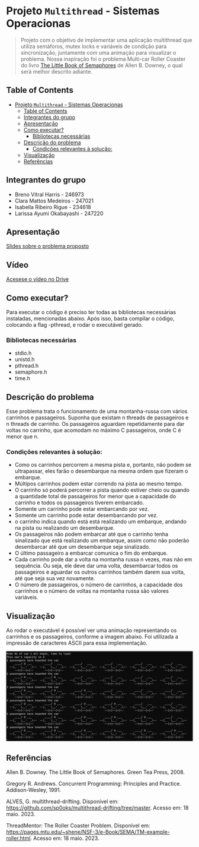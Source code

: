 # Projeto `Multithread` - Sistemas Operacionas

> Projeto com o objetivo de implementar uma aplicação multithread que utiliza semáforos, mutex locks e variáveis de condição para sincronização, juntamente com uma animação para visualizar o problema. Nossa inspiração foi o problema Multi-car Roller Coaster do livro [The Little Book of Semaphores](https://greenteapress.com/semaphores/LittleBookOfSemaphores.pdf) de Allen B. Downey, o qual será melhor descrito adiante.

## Table of Contents

- [Projeto `Multithread` - Sistemas Operacionas](#projeto-multithread---sistemas-operacionas)
  - [Table of Contents](#table-of-contents)
  - [Integrantes do grupo](#integrantes-do-grupo)
  - [Apresentação](#apresentação)
  - [Como executar?](#como-executar)
    - [Bibliotecas necessárias](#bibliotecas-necessárias)
  - [Descrição do problema](#descrição-do-problema)
    - [Condições relevantes à solução:](#condições-relevantes-à-solução)
  - [Visualização](#visualização)
  - [Referências](#referências)

## Integrantes do grupo 
- Breno Vitral Harris - 246973
- Clara Mattos Medeiros - 247021
- Isabella Ribeiro Rigue - 234618
- Larissa Ayumi Okabayashi - 247220

## Apresentação

[Slides sobre o problema proposto](https://www.canva.com/design/DAFjOdPkzm0/7qJ7UqiB8hvTa0Rpfr55DA/view?utm_content=DAFjOdPkzm0&utm_campaign=designshare&utm_medium=link&utm_source=publishsharelink) 

## Vídeo
[Acesese o vídeo no Drive](https://drive.google.com/file/d/19Yfc9ftCURasao4gu2McGEFDCbDsYY9V/view?usp=drivesdk) 

## Como executar?
Para executar o código é preciso ter todas as bibliotecas necessárias instaladas, mencionadas abaixo. Após isso, basta compilar o código, colocando a flag -pthread, e rodar o executável gerado.

### Bibliotecas necessárias

- stdio.h 
- unistd.h 
- pthread.h 
- semaphore.h 
- time.h

## Descrição do problema

Esse problema trata o funcionamento de uma montanha-russa com vários carrinhos e passageiros. 
Suponha que existam n threads de passageiros e n threads de carrinho. Os passageiros aguardam repetidamente para dar voltas no carrinho, que acomodam no máximo C passageiros, onde C é menor que n. 

### Condições relevantes à solução:
- Como os carrinhos percorrem a mesma pista e, portanto, não podem se ultrapassar, eles farão o desembarque na mesma ordem que fizeram o embarque.
- Múltipos carrinhos podem estar correndo na pista ao mesmo tempo.
- O carrinho só poderá percorrer a pista quando estiver cheio ou quando a quantidade total de passageiros for menor que a capacidade do carrinho e todos os passageiros tiverem embarcado. 
- Somente um carrinho pode estar embarcando por vez.
- Somente um carrinho pode estar desembarcando por vez.
- o carrinho indica quando está está realizando um embarque, andando na pista ou realizando um desembarque.
- Os passageiros não podem embarcar até que o carrinho tenha sinalizado que está realizando um embarque, assim como não poderão desembarcar até que um desembarque seja sinalizado.
- O último passageiro a embarcar comunica o fim do embarque.
- Cada carrinho pode dar a volta na montanha russa n vezes, mas não em sequência. Ou seja, ele deve dar uma volta, desembarcar todos os passageiros e aguardar os outros carrinhos também darem sua volta, até que seja sua vez novamente.
- O número de passageiros, o número de carrinhos, a capacidade dos carrinhos e o número de voltas na montanha russa são valores variáveis.

## Visualização

Ao rodar o executável é possível ver uma animação representando os carrinhos e os passageiros, conforme a imagem abaixo. Foi utilizada a impressão de caracteres ASCII para essa implementação.

![RollerCoaster](img/rollercoaster.png)

## Referências 

Allen B. Downey. The Little Book of Semaphores. Green Tea Press, 2008.

Gregory R. Andrews. Concurrent Programming: Principles and Practice.
Addison-Wesley, 1991.

ALVES, G. multithread-drifting. Disponível em: <https://github.com/sp0oks/multithread-drifting/tree/master>. Acesso em: 18 maio. 2023.

ThreadMentor: The Roller Coaster Problem. Disponível em: <https://pages.mtu.edu/~shene/NSF-3/e-Book/SEMA/TM-example-roller.html>. Acesso em: 18 maio. 2023.

‌
